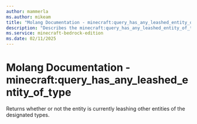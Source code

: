 ```yaml
---
author: mammerla
ms.author: mikeam
title: "Molang Documentation - minecraft:query_has_any_leashed_entity_of_type"
description: "Describes the minecraft:query_has_any_leashed_entity_of_type molang"
ms.service: minecraft-bedrock-edition
ms.date: 02/11/2025 
---
```


# Molang Documentation - minecraft:query_has_any_leashed_entity_of_type

Returns whether or not the entity is currently leashing other entities of the designated types.
